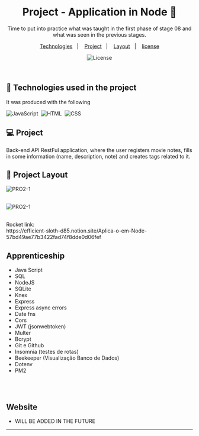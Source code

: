 <h1 align="center"> Project - Application in Node 🚀</h1>

<p align="center">
Time to put into practice what was taught in the first phase of stage 08 and what was seen in the previous stages.

<p align="center">
  <a href="#-Technologies">Technologies</a>&nbsp;&nbsp;&nbsp;|&nbsp;&nbsp;&nbsp;
  <a href="#-Project">Project</a>&nbsp;&nbsp;&nbsp;|&nbsp;&nbsp;&nbsp;
  <a href="#-Layout">Layout</a>&nbsp;&nbsp;&nbsp;|&nbsp;&nbsp;&nbsp;
  <a href="#memo-license">license</a>
</p>

<p align="center">
  <img alt="License" src="https://img.shields.io/static/v1?label=license&message=MIT&color=49AA26&labelColor=000000">
</p>

<br>

## 🚀 Technologies used in the project

It was produced with the following

![JavaScript](https://img.shields.io/badge/-JavaScript-05122A?style=flat&logo=javascript)&nbsp;
![HTML](https://img.shields.io/badge/-HTML-05122A?style=flat&logo=HTML5)&nbsp;
![CSS](https://img.shields.io/badge/-CSS-05122A?style=flat&logo=CSS3&logoColor=1572B6)&nbsp;


## 💻 Project

Back-end API RestFul application, where the user registers movie notes, fills in some information (name, description, note) and creates tags related to it.


## 🔖 Project Layout

![PRO2-1](./src/images/Untitled.png)
<br>
<br>

![PRO2-1](./src/images/Screenshot_9.png)

<br>
 Rocket link: 
<br>
https://efficient-sloth-d85.notion.site/Aplica-o-em-Node-57bd49ae77b3422fad74f8dde0d06fef

<br>

## Apprenticeship

- Java Script
- SQL
- NodeJS
- SQLite
- Knex
- Express
- Express async errors
- Date fns
- Cors
- JWT (jsonwebtoken)
- Multer
- Bcrypt
- Git e Github
- Insomnia (testes de rotas)
- Beekeeper (Visualização Banco de Dados)
- Dotenv
- PM2

<br>
<br>

## Website
 - WILL BE ADDED IN THE FUTURE
---